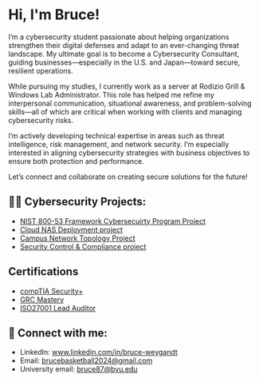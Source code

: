 <h1>Hi, I'm Bruce!</h1>

 
I’m a cybersecurity student passionate about helping organizations strengthen their digital defenses and adapt to an ever-changing threat landscape. My ultimate goal is to become a Cybersecurity Consultant, guiding businesses—especially in the U.S. and Japan—toward secure, resilient operations.

While pursuing my studies, I currently work as a server at Rodizio Grill & Windows Lab Administrator. This role has helped me refine my interpersonal communication, situational awareness, and problem-solving skills—all of which are critical when working with clients and managing cybersecurity risks.

I’m actively developing technical expertise in areas such as threat intelligence, risk management, and network security. I’m especially interested in aligning cybersecurity strategies with business objectives to ensure both protection and performance.

Let’s connect and collaborate on creating secure solutions for the future!

<h2>👨‍💻 Cybersecurity Projects:</h2>

- [NIST 800-53 Framework Cybersecuirty Program Project](https://github.com/Bruce637485/NIST-Capstone-Project)
- [Cloud NAS Deployment project](https://github.com/Bruce637485/Cloud-NAS-Deployment/edit/main/README.md)
- [Campus Network Topology Project](https://github.com/Bruce637485/Network-Topology-Project/tree/main)
- [Security Control & Compliance project](https://github.com/Bruce637485/Security-Control-compliance?tab=readme-ov-file)
 
<h2>Certifications</h2>

- [compTIA Security+](https://www.credly.com/earner/earned/badge/9247789c-1440-4420-8a93-7930bf029025)
- [GRC Mastery](https://www.credly.com/earner/earned/badge/9e28f3d3-f211-46a9-93ef-789fb98ce597)
- [ISO27001 Lead Auditor](https://www.credly.com/badges/5fd7b7b2-bfc8-4f1c-a0e1-3d58c09639b2/public_url)


<h2> 🤳 Connect with me:</h2>

- LinkedIn: www.linkedin.com/in/bruce-weygandt
- Email: brucebasketball2024@gmail.com
- University email: bruce87@byu.edu

<!--
**joshmadakor1/joshmadakor1** is a ✨ _special_ ✨ repository because its `README.md` (this file) appears on your GitHub profile.

Here are some ideas to get you started:

- 🔭 I’m currently working on ...
- 🌱 I’m currently learning ...
- 👯 I’m looking to collaborate on ...
- 🤔 I’m looking for help with ...
- 💬 Ask me about ...
- 📫 How to reach me: ...
- 😄 Pronouns: ...
- ⚡ Fun fact: ...
-->
